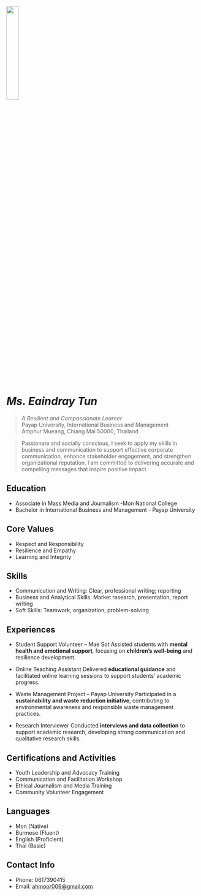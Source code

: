 <img src="https://ahmoor006-Eaindray.github.io/portfolio.jpg" width="25%" align="above" >

# _Ms. Eaindray Tun_
> _A Resilient and Compassionate Learner_<br />
> Payap University, International Business and Management<br />
> Amphur Mueang, Chiang Mai 50000, Thailand <br /> 

> Passionate and socially conscious, I seek to apply my skills in business and communication to support effective corporate communication, enhance stakeholder engagement, and strengthen organizational reputation. I am committed to delivering accurate and compelling messages that inspire positive impact.




##  Education  
* Associate in Mass Media and Journalism -Mon National College  
* Bachelor in International Business and Management - Payap University  



##  Core Values  
* Respect and Responsibility  
* Resilience and Empathy  
* Learning and Integrity  



##  Skills  
* Communication and Writing: Clear, professional writing; reporting  
* Business and Analytical Skills: Market research, presentation, report writing  
* Soft Skills: Teamwork, organization, problem-solving  



##  Experiences  

* Student Support Volunteer – Mae Sot
  Assisted students with **mental health and emotional support**, focusing on **children’s well-being** and resilience development.  

* Online Teaching Assistant
  Delivered **educational guidance** and facilitated online learning sessions to support students’ academic progress.  

* Waste Management Project – Payap University
  Participated in a **sustainability and waste reduction initiative**, contributing to environmental awareness and responsible waste management practices.  

* Research Interviewer
  Conducted **interviews and data collection** to support academic research, developing strong communication and qualitative research skills.  



##  Certifications and Activities  
*  Youth Leadership and Advocacy Training  
*  Communication and Facilitation Workshop  
*  Ethical Journalism and Media Training  
*  Community Volunteer Engagement  


##  Languages  
* Mon (Native)  
* Burmese (Fluent)  
* English (Proficient)  
* Thai (Basic)  



##  Contact Info  
* Phone: 0617390415  
* Email: ahmoor006@gmail.com
